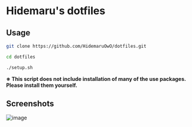 # Hidemaru's dotfiles
## Usage
```bash
git clone https://github.com/HidemaruOwO/dotfiles.git

cd dotfiles

./setup.sh
```
**※ This script does not include installation of many of the use packages. Please install them yourself.**
## Screenshots
![image](https://github.com/HidemaruOwO/dotfiles/assets/82384920/e3a398c2-4dfa-456b-9e36-0ca009631eed)

